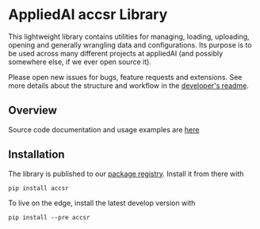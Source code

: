 # AppliedAI accsr Library

This lightweight library contains utilities for managing, loading, uploading, opening and generally wrangling data and
configurations. Its purpose is to be used across many different projects at appliedAI (and possibly somewhere else,
if we ever open source it). 

Please open new issues for bugs, feature requests and extensions. See more details about the structure and
workflow in the [developer's readme](README_dev.md). 

## Overview

Source code documentation and usage examples are [here](http://resources.pages.aai.lab/accsr/docs/)

## Installation

The library is published to our [package registry](https://nexus.admin.aai.sh/#browse/browse:aai-pypi). Install
it from there with
```shell script
pip install accsr
```

To live on the edge, install the latest develop version with
```shell script
pip install --pre accsr
```
